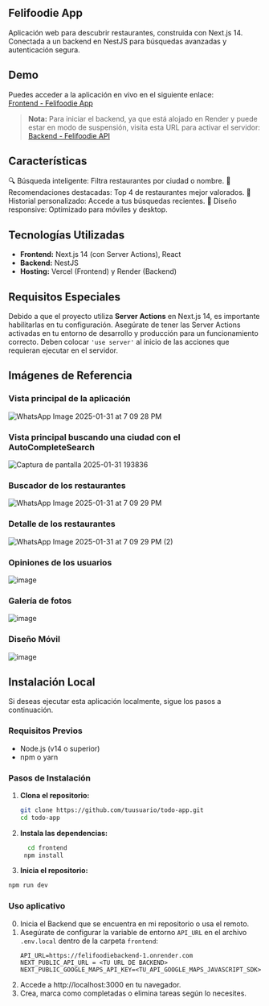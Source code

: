## Felifoodie App

Aplicación web para descubrir restaurantes, construida con Next.js 14.
Conectada a un backend en NestJS para búsquedas avanzadas y autenticación segura.

## Demo

Puedes acceder a la aplicación en vivo en el siguiente enlace:  
[Frontend - Felifoodie App](https://feli-foodie-frontend.vercel.app/)

> **Nota:** Para iniciar el backend, ya que está alojado en Render y puede estar en modo de suspensión, visita esta URL para activar el servidor:  
> [Backend - Felifoodie API]([https://todo-backend-nest-jjq1.onrender.com/](https://felifoodiebackend-1.onrender.com/docs))

## Características

🔍 Búsqueda inteligente: Filtra restaurantes por ciudad o nombre.
🌟 Recomendaciones destacadas: Top 4 de restaurantes mejor valorados.
📅 Historial personalizado: Accede a tus búsquedas recientes.
📱 Diseño responsive: Optimizado para móviles y desktop.

## Tecnologías Utilizadas

- **Frontend:** Next.js 14 (con Server Actions), React
- **Backend:** NestJS
- **Hosting:** Vercel (Frontend) y Render (Backend)

## Requisitos Especiales

Debido a que el proyecto utiliza **Server Actions** en Next.js 14, es importante habilitarlas en tu configuración. Asegúrate de tener las Server Actions activadas en tu entorno de desarrollo y producción para un funcionamiento correcto. Deben colocar `'use server'` al inicio de las acciones que requieran ejecutar en el servidor.

## Imágenes de Referencia

### Vista principal de la aplicación
![WhatsApp Image 2025-01-31 at 7 09 28 PM](https://github.com/user-attachments/assets/950fc47e-9d09-4585-83f1-3bd09753a484)

### Vista principal buscando una ciudad con el AutoCompleteSearch
![Captura de pantalla 2025-01-31 193836](https://github.com/user-attachments/assets/b9caada7-b072-4aa2-bf4a-45ce6224073b)

### Buscador de los restaurantes
![WhatsApp Image 2025-01-31 at 7 09 29 PM](https://github.com/user-attachments/assets/b37103ef-7859-4616-8a4e-feee69f4ab3a)

### Detalle de los restaurantes
![WhatsApp Image 2025-01-31 at 7 09 29 PM (2)](https://github.com/user-attachments/assets/e09d8aa7-43f0-4d3b-88a3-d9a2fd143899)

### Opiniones de los usuarios
![image](https://github.com/user-attachments/assets/cf918d64-8fd2-4b4f-8450-93783cf1951a)

### Galería de fotos
![image](https://github.com/user-attachments/assets/2acc7bce-a711-4b51-9bd9-ce9fbec40134)

### Diseño Móvil
![image](https://github.com/user-attachments/assets/587246a2-401d-4433-913b-366874796c53)


## Instalación Local

Si deseas ejecutar esta aplicación localmente, sigue los pasos a continuación.

### Requisitos Previos

- Node.js (v14 o superior)
- npm o yarn

### Pasos de Instalación

1. **Clona el repositorio:**
   ```bash
   git clone https://github.com/tuusuario/todo-app.git
   cd todo-app
   ```
2. **Instala las dependencias:**
   ```bash
     cd frontend
    npm install
   ```
3. **Inicia el repositorio:**
  ```bash
  npm run dev

  ```
### Uso aplicativo
0. Inicia el Backend que se encuentra en mi repositorio o usa el remoto.
1. Asegúrate de configurar la variable de entorno `API_URL` en el archivo `.env.local` dentro de la carpeta `frontend`:
   ```plaintext
   API_URL=https://felifoodiebackend-1.onrender.com
   NEXT_PUBLIC_API_URL = <TU URL DE BACKEND>
   NEXT_PUBLIC_GOOGLE_MAPS_API_KEY=<TU_API_GOOGLE_MAPS_JAVASCRIPT_SDK>
   ```
2. Accede a http://localhost:3000 en tu navegador.
3. Crea, marca como completadas o elimina tareas según lo necesites.
